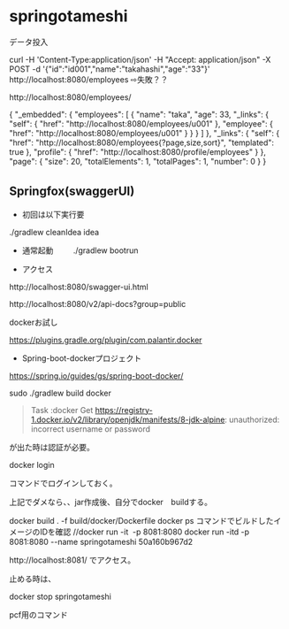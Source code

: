 # springotameshi

データ投入

 curl -H 'Content-Type:application/json' -H "Accept: application/json" -X POST -d '{"id":"id001","name":"takahashi","age":"33"}' http://localhost:8080/employees
 ⇨失敗？？
 
 http://localhost:8080/employees/
 
 {
"_embedded": {
"employees": [
{
"name": "taka",
"age": 33,
"_links": {
"self": {
"href": "http://localhost:8080/employees/u001"
},
"employee": {
"href": "http://localhost:8080/employees/u001"
}
}
}
]
},
"_links": {
"self": {
"href": "http://localhost:8080/employees{?page,size,sort}",
"templated": true
},
"profile": {
"href": "http://localhost:8080/profile/employees"
}
},
"page": {
"size": 20,
"totalElements": 1,
"totalPages": 1,
"number": 0
}
}


## Springfox(swaggerUI)　　

* 初回は以下実行要  

 ./gradlew cleanIdea idea

*  通常起動
　　
 ./gradlew bootrun

* アクセス　　

http://localhost:8080/swagger-ui.html

http://localhost:8080/v2/api-docs?group=public

dockerお試し

https://plugins.gradle.org/plugin/com.palantir.docker

* Spring-boot-dockerプロジェクト

https://spring.io/guides/gs/spring-boot-docker/

sudo ./gradlew build docker

> Task :docker
Get https://registry-1.docker.io/v2/library/openjdk/manifests/8-jdk-alpine: unauthorized: incorrect username or password

が出た時は認証が必要。

docker login

コマンドでログインしておく。

上記でダメなら、、jar作成後、自分でdocker　buildする。

docker build . -f build/docker/Dockerfile 
docker ps コマンドでビルドしたイメージのIDを確認
//docker run -it  <IMAGE ID> -p 8081:8080
docker run -itd -p 8081:8080 --name springotameshi 50a160b967d2<IMAGE ID> 
 
http://localhost:8081/
でアクセス。

止める時は、

docker stop springotameshi


pcf用のコマンド



